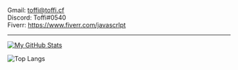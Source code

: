 Gmail: toffi@toffi.cf
<br>
Discord: Toffi#0540
<br>
Fiverr: https://www.fiverr.com/javascrlpt


---

[![My GitHub Stats](https://github-readme-stats.vercel.app/api/?username=xtoffi&count_private=true&theme=tokyonight&showicons=true)]()

![Top Langs](https://github-readme-stats.vercel.app/api/top-langs/?username=xtoffi&theme=tokyonight)

